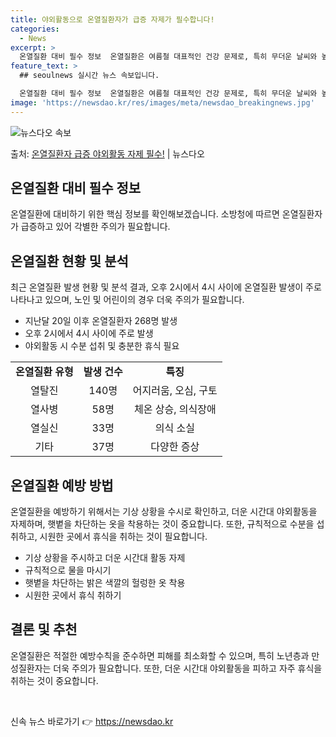 ```yaml
---
title: 야외활동으로 온열질환자가 급증 자제가 필수합니다!
categories:
  - News
excerpt: >
  온열질환 대비 필수 정보  온열질환은 여름철 대표적인 건강 문제로, 특히 무더운 날씨와 높은 습도에서 쉽게 …
feature_text: >
  ## seoulnews 실시간 뉴스 속보입니다.

  온열질환 대비 필수 정보  온열질환은 여름철 대표적인 건강 문제로, 특히 무더운 날씨와 높은 습도에서 쉽게 …
image: 'https://newsdao.kr/res/images/meta/newsdao_breakingnews.jpg'
---
```


![뉴스다오 속보](https://newsdao.kr/res/images/meta/newsdao_breakingnews.jpg)

<p>출처: <a href="https://newsdao.kr/4417" rel="dofollow">온열질환자 급증 야외활동 자제 필수!</a> | 뉴스다오</p>

<h2 data-ke-size="size26">온열질환 대비 필수 정보</h2>
<p data-ke-size="size16">온열질환에 대비하기 위한 핵심 정보를 확인해보겠습니다. 소방청에 따르면 온열질환자가 급증하고 있어 각별한 주의가 필요합니다. </p>

<h2 data-ke-size="size26">온열질환 현황 및 분석</h2>
<p data-ke-size="size16">최근 온열질환 발생 현황 및 분석 결과, 오후 2시에서 4시 사이에 온열질환 발생이 주로 나타나고 있으며, 노인 및 어린이의 경우 더욱 주의가 필요합니다.</p>
<ul>
  <li>지난달 20일 이후 온열질환자 268명 발생</li>
  <li>오후 2시에서 4시 사이에 주로 발생</li>
  <li>야외활동 시 수분 섭취 및 충분한 휴식 필요</li>
</ul>
<table>
  <tr>
    <td style="text-align: center; height: 17px;"><b>온열질환 유형</b></td>
    <td style="text-align: center; height: 17px;"><b>발생 건수</b></td>
    <td style="text-align: center; height: 17px;"><b>특징</b></td>
  </tr>
  <tr>
    <td style="text-align: center; height: 17px;">열탈진</td>
    <td style="text-align: center; height: 17px;">140명</td>
    <td style="text-align: center; height: 17px;">어지러움, 오심, 구토</td>
  </tr>
  <tr>
    <td style="text-align: center; height: 17px;">열사병</td>
    <td style="text-align: center; height: 17px;">58명</td>
    <td style="text-align: center; height: 17px;">체온 상승, 의식장애</td>
  </tr>
  <tr>
    <td style="text-align: center; height: 17px;">열실신</td>
    <td style="text-align: center; height: 17px;">33명</td>
    <td style="text-align: center; height: 17px;">의식 소실</td>
  </tr>
  <tr>
    <td style="text-align: center; height: 17px;">기타</td>
    <td style="text-align: center; height: 17px;">37명</td>
    <td style="text-align: center; height: 17px;">다양한 증상</td>
  </tr>
</table>

<h2 data-ke-size="size26">온열질환 예방 방법</h2>
<p data-ke-size="size16">온열질환을 예방하기 위해서는 기상 상황을 수시로 확인하고, 더운 시간대 야외활동을 자제하며, 햇볕을 차단하는 옷을 착용하는 것이 중요합니다. 또한, 규칙적으로 수분을 섭취하고, 시원한 곳에서 휴식을 취하는 것이 필요합니다. </p>
<ul>
  <li>기상 상황을 주시하고 더운 시간대 활동 자제</li>
  <li>규칙적으로 물을 마시기</li>
  <li>햇볕을 차단하는 밝은 색깔의 헐렁한 옷 착용</li>
  <li>시원한 곳에서 휴식 취하기</li>
</ul>

<h2 data-ke-size="size26">결론 및 추천</h2>
<p data-ke-size="size16">온열질환은 적절한 예방수칙을 준수하면 피해를 최소화할 수 있으며, 특히 노년층과 만성질환자는 더욱 주의가 필요합니다. 또한, 더운 시간대 야외활동을 피하고 자주 휴식을 취하는 것이 중요합니다. </p>

<p data-ke-size="size16">&nbsp;</p> 

신속 뉴스 바로가기 👉 <a href="https://newsdao.kr" rel="dofollow">https://newsdao.kr</a>


